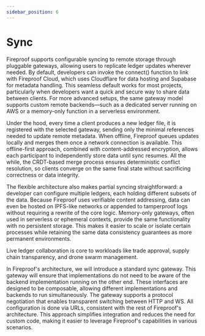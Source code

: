 ```yaml
---
sidebar_position: 6
---
```

# Sync

Fireproof supports configurable syncing to remote storage through pluggable gateways, allowing users to replicate ledger updates wherever needed. By default, developers can invoke the connect() function to link with Fireproof Cloud, which uses Cloudflare for data hosting and Supabase for metadata handling. This seamless default works for most projects, particularly when developers want a quick and secure way to share data between clients. For more advanced setups, the same gateway model supports custom remote backends—such as a dedicated server running on AWS or a memory-only function in a serverless environment.

Under the hood, every time a client produces a new ledger file, it is registered with the selected gateway, sending only the minimal references needed to update remote metadata. When offline, Fireproof queues updates locally and merges them once a network connection is available. This offline-first approach, combined with content-addressed encryption, allows each participant to independently store data until sync resumes. All the while, the CRDT-based merge process ensures deterministic conflict resolution, so clients converge on the same final state without sacrificing correctness or data integrity.

The flexible architecture also makes partial syncing straightforward: a developer can configure multiple ledgers, each holding different subsets of the data. Because Fireproof uses verifiable content addressing, data can even be hosted on IPFS-like networks or appended to tamperproof logs without requiring a rewrite of the core logic. Memory-only gateways, often used in serverless or ephemeral contexts, provide the same functionality with no persistent storage. This makes it easier to scale or isolate certain processes while retaining the same data consistency guarantees as more permanent environments.

Live ledger collaboration is core to workloads like trade approval, supply chain transparency, and drone swarm management.

In Fireproof's architecture, we will introduce a standard sync gateway. This gateway will ensure that implementations do not need to be aware of the backend implementation running on the other end. These interfaces are designed to be composable, allowing different implementations and backends to run simultaneously. The gateway supports a protocol negotiation that enables transparent switching between HTTP and WS. All configuration is done via URLs, consistent with the rest of Fireproof's architecture. This approach simplifies integration and reduces the need for custom code, making it easier to leverage Fireproof's capabilities in various scenarios.
